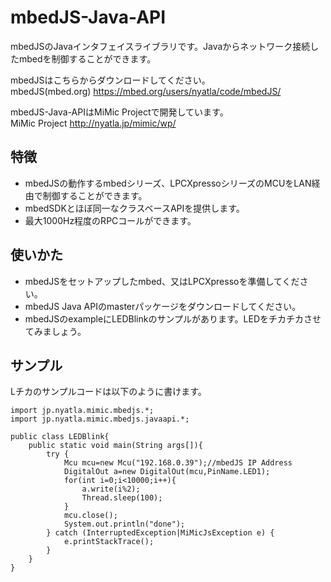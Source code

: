 mbedJS-Java-API
===============


mbedJSのJavaインタフェイスライブラリです。Javaからネットワーク接続したmbedを制御することができます。

mbedJSはこちらからダウンロードしてください。  
mbedJS(mbed.org) https://mbed.org/users/nyatla/code/mbedJS/

mbedJS-Java-APIはMiMic Projectで開発しています。  
MiMic Project http://nyatla.jp/mimic/wp/


特徴
---------------
- mbedJSの動作するmbedシリーズ、LPCXpressoシリーズのMCUをLAN経由で制御することができます。
- mbedSDKとほぼ同一なクラスベースAPIを提供します。
- 最大1000Hz程度のRPCコールができます。

使いかた
---------------
- mbedJSをセットアップしたmbed、又はLPCXpressoを準備してください。
- mbedJS Java APIのmasterパッケージをダウンロードしてください。
- mbedJSのexampleにLEDBlinkのサンプルがあります。LEDをチカチカさせてみましょう。


サンプル
---------------
Lチカのサンプルコードは以下のように書けます。

    import jp.nyatla.mimic.mbedjs.*;
    import jp.nyatla.mimic.mbedjs.javaapi.*;
    
    public class LEDBlink{
    	public static void main(String args[]){
    		try {
    			Mcu mcu=new Mcu("192.168.0.39");//mbedJS IP Address
    			DigitalOut a=new DigitalOut(mcu,PinName.LED1);
    			for(int i=0;i<10000;i++){
    				a.write(i%2);
    				Thread.sleep(100);
    			}
    			mcu.close();
    			System.out.println("done");
    		} catch (InterruptedException|MiMicJsException e) {
    			e.printStackTrace();
    		}
    	}
    }

